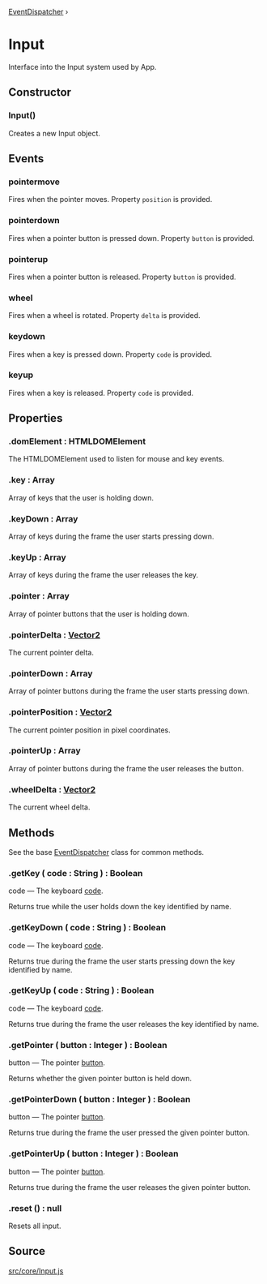[EventDispatcher](https://threejs.org/docs/#api/en/core/EventDispatcher) ›

# Input

Interface into the Input system used by App.

## Constructor

### Input()
Creates a new Input object.

## Events

### pointermove
Fires when the pointer moves. Property `position` is provided.

### pointerdown
Fires when a pointer button is pressed down. Property `button` is provided.

### pointerup
Fires when a pointer button is released. Property `button` is provided.

### wheel
Fires when a wheel is rotated. Property `delta` is provided.

### keydown
Fires when a key is pressed down. Property `code` is provided.

### keyup
Fires when a key is released. Property `code` is provided.

## Properties

### .<a>domElement</a> : <span class="param">HTMLDOMElement</span>
The HTMLDOMElement used to listen for mouse and key events.

### .<a>key</a> : <span class="param">Array</span>
Array of keys that the user is holding down.

### .<a>keyDown</a> : <span class="param">Array</span>
Array of keys during the frame the user starts pressing down.

### .<a>keyUp</a> : <span class="param">Array</span>
Array of keys during the frame the user releases the key.

### .<a>pointer</a> : <span class="param">Array</span>
Array of pointer buttons that the user is holding down.

### .<a>pointerDelta</a> : <span class="param">[Vector2](https://threejs.org/docs/#api/en/math/Vector2)</span>
The current pointer delta.

### .<a>pointerDown</a> : <span class="param">Array</span>
Array of pointer buttons during the frame the user starts pressing down.

### .<a>pointerPosition</a> : <span class="param">[Vector2](https://threejs.org/docs/#api/en/math/Vector2)</span>
The current pointer position in pixel coordinates.

### .<a>pointerUp</a> : <span class="param">Array</span>
Array of pointer buttons during the frame the user releases the button.

### .<a>wheelDelta</a> : <span class="param">[Vector2](https://threejs.org/docs/#api/en/math/Vector2)</span>
The current wheel delta.

## Methods

See the base [EventDispatcher](https://threejs.org/docs/#api/en/core/EventDispatcher) class for common methods.

### .<a>getKey</a> ( code : <span class="param">String</span> ) : <span class="param">Boolean</span>
code — The keyboard [code](https://developer.mozilla.org/en-US/docs/Web/API/KeyboardEvent/code).

Returns true while the user holds down the key identified by name.

### .<a>getKeyDown</a> ( code : <span class="param">String</span> ) : <span class="param">Boolean</span>
code — The keyboard [code](https://developer.mozilla.org/en-US/docs/Web/API/KeyboardEvent/code).

Returns true during the frame the user starts pressing down the key identified by name.

### .<a>getKeyUp</a> ( code : <span class="param">String</span> ) : <span class="param">Boolean</span>
code — The keyboard [code](https://developer.mozilla.org/en-US/docs/Web/API/KeyboardEvent/code).

Returns true during the frame the user releases the key identified by name.

### .<a>getPointer</a> ( button : <span class="param">Integer</span> ) : <span class="param">Boolean</span>
button — The pointer [button](https://developer.mozilla.org/en-US/docs/Web/API/Pointer_events#determining_button_states).

Returns whether the given pointer button is held down.

### .<a>getPointerDown</a> ( button : <span class="param">Integer</span> ) : <span class="param">Boolean</span>
button — The pointer [button](https://developer.mozilla.org/en-US/docs/Web/API/Pointer_events#determining_button_states).

Returns true during the frame the user pressed the given pointer button.

### .<a>getPointerUp</a> ( button : <span class="param">Integer</span> ) : <span class="param">Boolean</span>
button — The pointer [button](https://developer.mozilla.org/en-US/docs/Web/API/Pointer_events#determining_button_states).

Returns true during the frame the user releases the given pointer button.

### .<a>reset</a> () : <span class="param">null</span>
Resets all input.

## Source
[src/core/Input.js](https://github.com/Cloud9c/taro/blob/master/src/core/Input.js)